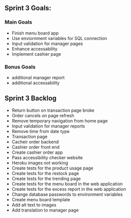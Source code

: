 ## Sprint 3 Goals:  
### Main Goals
- Finish menu board app  
- Use enviornment variables for SQL connection
- Input validation for manager pages  
- Enhance accessability  
- Implement cashier page  

### Bonus Goals
- additional manager report  
- additional accessability  

## Sprint 3 Backlog
- Return button on transaction page broke
- Order cancels on page refresh
- Remove temporary navigation from home page
- Input validation for manager reports
- Remove time from date type
- Transaction page
- Cacheir order backend
- Cashier order front end
- Create cashier order app
- Pass accessibility checker website
- Heroku images not working
- Create tests for the product usage page
- Create tests for the restock page
- Create tests for the trending page
- Create tests for the menu board in the web application
- Create tests for the excess report in the web application
- Change database passwords to environment variables
- Create menu board template
- Add alt text to images
- Add translation to manager page